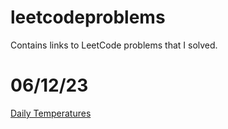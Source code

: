 # leetcodeproblems
Contains links to LeetCode problems that I solved.

# 06/12/23
[Daily Temperatures](https://leetcode.com/problems/daily-temperatures/submissions/?envType=featured-list&envId=top-100-liked-questions%3FenvType%3Dfeatured-list&envId=top-100-liked-questions)
